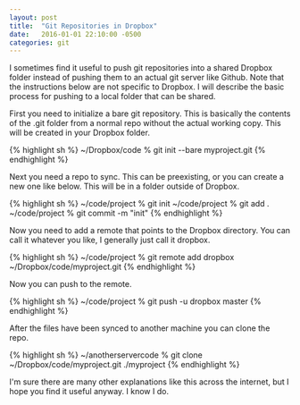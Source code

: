 ```yaml
---
layout: post
title:  "Git Repositories in Dropbox"
date:   2016-01-01 22:10:00 -0500
categories: git
---
```

I sometimes find it useful to push git repositories into a shared Dropbox folder instead of pushing them to an actual git server like Github.  Note that the instructions below are not specific to Dropbox.  I will describe the basic process for pushing to a local folder that can be shared.

First you need to initialize a bare git repository.  This is basically the contents of the .git folder from a normal repo without the actual working copy.  This will be created in your Dropbox folder.  

{% highlight sh %}
~/Dropbox/code % git init --bare myproject.git
{% endhighlight %}

Next you need a repo to sync.  This can be preexisting, or you can create a new one like below.  This will be in a folder outside of Dropbox.

{% highlight sh %}
~/code/project % git init
~/code/project % git add .
~/code/project % git commit -m "init"
{% endhighlight %}

Now you need to add a remote that points to the Dropbox directory.  You can call it whatever you like, I generally just call it dropbox.

{% highlight sh %}
~/code/project % git remote add dropbox ~/Dropbox/code/myproject.git
{% endhighlight %}

Now you can push to the remote.

{% highlight sh %}
~/code/project % git push -u dropbox master
{% endhighlight %}

After the files have been synced to another machine you can clone the repo.

{% highlight sh %}
~/anotherservercode % git clone ~/Dropbox/code/myproject.git ./myproject
{% endhighlight %}

I'm sure there are many other explanations like this across the internet, but I hope you find it useful anyway.  I know I do.  
